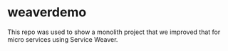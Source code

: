 # weaverdemo
This repo was used to show a monolith project that we improved that for micro services using Service Weaver.
